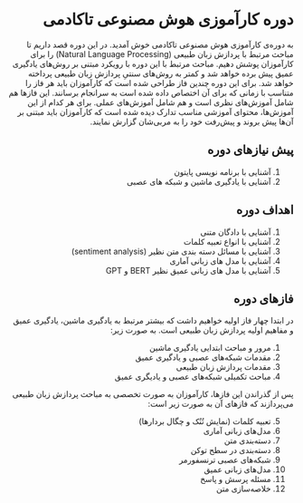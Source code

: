 <div dir="rtl" align='right'>

# دوره کارآموزی هوش مصنوعی تاکادمی

به دوره‌ی کارآموزی هوش مصنوعی تاکادمی خوش آمدید. در این دوره قصد داریم تا مباحث مرتبط با پردازش زبان طبیعی (Natural Language Processing) را برای کارآموزان پوشش دهیم. مباحث مرتبط با این دوره با رویکرد مبتنی بر روش‌های یادگیری عمیق پیش برده خواهد شد و کمتر به روش‌های سنتیِ پردازش زبان طبیعی پرداخته خواهد شد. 
برای این دوره چندین فاز طراحی شده است که کارآموزان باید هر فاز را متناسب با زمانی که برای آن اختصاص داده شده است به سرانجام برسانند. این فازها هم شامل آموزش‌های نظری است و هم شامل آموزش‌های عملی. برای هر کدام از این آموزش‌ها، محتوای آموزشی مناسب تدارک دیده شده است که کارآموزان باید مبتنی بر آن‌ها پیش بروند و پیش‌رفت خود را به مربی‌شان گزارش نمایند.

  ## پیش نیازهای دوره
  1. آشنایی با برنامه نویسی پایتون
  2. آشنایی با یادگیری ماشین و شبکه های عصبی

  ## اهداف دوره

1. آشنایی با دادگان متنی
2. آشنایی با انواع تعبیه کلمات
3. آشنایی با مسائل دسته بندی متن نظیر (sentiment analysis)
4. آشنایی با مدل های زبانی آماری
5. آشنایی با مدل های زبانی عمیق نظیر  BERT و GPT

  ##  فازهای دوره

  در ابتدا چهار فاز اولیه خواهیم داشت که بیشتر مرتبط به یادگیری ماشین، یادگیری عمیق و مفاهیم اولیه پردازش زبان طبیعی است. به صورت زیر:

1. مرور و مباحث ابتدایی یادگیری ماشین
2. مقدمات شبکه‌های عصبی و یادگیری عمیق
3. مقدمات پردازش زبان طبیعی
4. مباحث تکمیلی شبکه‌های عصبی و یادیگری عمیق

پس از گذراندن این فازها، کارآموزان به صورت تخصصی به مباحث پردازش زبان طبیعی می‌پردازند که فازهای آن به صورت زیر است:

  5. تعبیه کلمات (نمایش تُنُک و چگال بردارها)
  6. مدل‌های زبانی آماری
  7. دسته‌بندی متن
  8. دسته‌بندی در سطح توکن
  9. شبکه‌های عصبی ترنسفورمر
  10. مدل‌های زبانی عمیق
  11. مسئله پرسش و پاسخ
  12. خلاصه‌سازی متن
